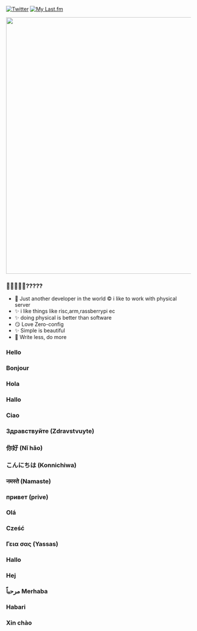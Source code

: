 
[![Twitter](https://img.shields.io/badge/Twitter-%231DA1F2.svg?logo=Twitter&logoColor=white)](https://twitter.com/_thaju____)
[![My Last.fm](https://lastfm-recently-played.vercel.app/api?user=thajudecodes)](https://www.last.fm/user/thajudecodes)


<img src="https://github-readme-stats.vercel.app/api?username=thajudecodes&show_icons=true&number_format=long&border_radius=20&rank_icon=percentile&ring_color=75C3FD&hide=issues" width=700 />



### 🐣🐨🐻🐻‍❄️?????

- 🐨 Just another developer in the world
   ©️  i like to work with physical server
- ✨ i like things like risc,arm,rassberrypi ec
- ✨ doing physical is better than software 
- 😏 Love Zero-config
- ✨ Simple is beautiful
- 🦥 Write less, do more


###
### Hello
### Bonjour
### Hola
### Hallo
### Ciao
### Здравствуйте (Zdravstvuyte)
### 你好 (Nǐ hǎo)
### こんにちは (Konnichiwa)
### नमस्ते (Namaste)
### привет (prive)
### Olá
### Cześć<br>
### Γεια σας (Yassas)
### Hallo
### Hej
###  مرحباً  Merhaba
### Habari
### Xin chào



